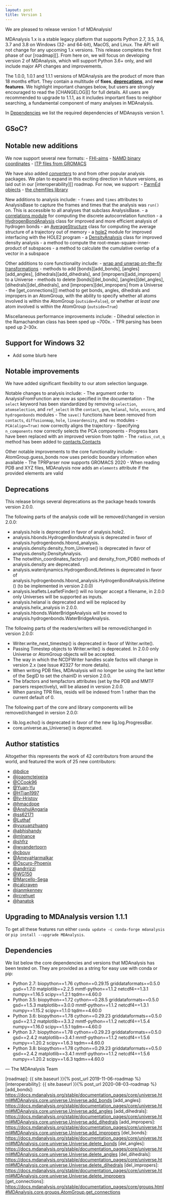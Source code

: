 ```yaml
---
layout: post
title: Version 1
---
```


We are pleased to release version 1 of MDAnalysis!


MDAnalysis 1.x is a stable legacy platform that supports Python 2.7, 3.5, 3.6, 3.7 and 3.8 on Windows (32- and 64-bit), MacOS, and Linux.
The API will not change for any upcoming 1.x versions.
This release completes the first phase of our [roadmap][].
From here on, we will focus on developing version 2 of MDAnalysis, which will support Python 3.6+ only, and will include major API changes and improvements.


The 1.0.0, 1.0.1 and 1.1.1 versions of MDAnalysis are the product of more than 18 months effort.
They contain a multitude of **fixes**, [**deprecations**](#deprecations), and **new features**.
We highlight important changes below, but users are strongly encouraged to read the [CHANGELOG][] for full details.
All users are recommended to upgrade to 1.1.1, as it includes important fixes to neighbor searching, a fundamental component of many analyses in MDAnalysis.

In [Dependencies](#dependencies) we list the required dependencies of MDAnaysis version 1.

## GSoC? 

## Notable new additions

We now support several new formats:
    - [FHI-aims](https://userguide.mdanalysis.org/stable/formats/reference/in)
    - [NAMD binary coordinates](https://userguide.mdanalysis.org/stable/formats/reference/coor)
    - [ITP files from GROMACS](https://userguide.mdanalysis.org/stable/formats/reference/itp)

We have also added [*converters*](https://docs.mdanalysis.org/stable/documentation_pages/converters) to and from other popular analysis packages.
We plan to expand in this exciting direction in future versions, as laid out in our [interoperability][] roadmap.
For now, we support:
    - [ParmEd objects](https://userguide.mdanalysis.org/stable/formats/reference/parmed)
    - [the chemfiles library](https://userguide.mdanalysis.org/stable/formats/reference/chemfiles)

New additions to analysis include:
    - `frames` and `times` attributes to AnalysisBase to capture the frames and times that the analysis was `run()` on. This is accessible to all analyses that subclass AnalysisBase.
    - a [correlations module](https://docs.mdanalysis.org/stable/documentation_pages/lib/correlations.html) for computing the discrete autocorrelation function
    - a [HydrogenBondAnalysis](https://docs.mdanalysis.org/stable/documentation_pages/analysis/hydrogenbonds.html) class for improved and more efficient analysis of hydrogen bonds
    - an [AverageStructure](https://docs.mdanalysis.org/stable/documentation_pages/analysis/align.html#MDAnalysis.analysis.align.AverageStructure) class for computing the average structure of a trajectory out of memory
    - a [hole2](https://docs.mdanalysis.org/stable/documentation_pages/analysis/hole2.html) module for improved interfacing with the HOLE2 program
    - a [DensityAnalysis](https://docs.mdanalysis.org/stable/documentation_pages/analysis/density.html#MDAnalysis.analysis.density.DensityAnalysis) class for improved density analysis
    - a method to compute the root-mean-square-inner-product of subspaces
    - a method to calculate the cumulative overlap of a vector in a subspace

Other additions to core functionality include:
    - [wrap and unwrap on-the-fly transformations](https://docs.mdanalysis.org/stable/documentation_pages/transformations/wrap.html)
    - methods to add [bonds][add_bonds], [angles][add_angles], [dihedrals][add_dihedrals], and [impropers][add_impropers] to a Universe
    - methods to delete [bonds][del_bonds], [angles][del_angles], [dihedrals][del_dihedrals], and [impropers][del_impropers] from a Universe
    - the [get_connections][] method to get bonds, angles, dihedrals and impropers in an AtomGroup, with the ability to specify whether all atoms involved is within the AtomGroup (`outside=False`), or whether *at least one* atom involved is within the AtomGroup (`outside=True`)

Miscellaneous performance improvements include:
    - Dihedral selection in the Ramachandran class has been sped up ~700x.
    - TPR parsing has been sped up 2–30x.


## Support for Windows 32

- Add some blurb here

## Notable improvements

We have added significant flexibility to our atom selection language.

Notable changes to analysis include:
    - The argument order to AnalysisFromFunction are now as specified in the documentation
    - The `select` keyword has been standardized by removing `selection`, `atomselection`, and `ref_select` in the `contact`, `gnm`, `helanal`, `hole`, `encore`, and `hydrogenbonds` modules
    - The `save()` functions have been removed from `contacts`, `diffusionmap`, `hole`, `lineardensity`, and `rms` modules
    - `PCA(align=True)` now correctly aligns the trajectory
    - Specifying `n_components` now correctly selects the PCA components
    - Progress bars have been replaced with an improved version from tqdm
    - The `radius_cut_q` method has been added to [contacts.Contacts](https://docs.mdanalysis.org/stable/documentation_pages/analysis/contacts.html#MDAnalysis.analysis.contacts.Contacts)


Other notable improvements to the core functionality include:
    - AtomGroup.guess_bonds now uses periodic boundary information when available
    - The TPRParser now supports GROMACS 2020
    - When reading PDB and XYZ files, MDAnalysis now adds an `elements` attribute if the provided elements are valid


## Deprecations

This release brings several deprecations as the package heads towards version 2.0.0.

The following parts of the analysis code will be removed/changed in version 2.0.0:
- analysis.hole is deprecated in favor of analysis.hole2.
- analysis.hbonds.HydrogenBondsAnalysis is deprecated in favor of analysis.hydrogenbonds.hbond_analysis.
- analysis.density.density_from_Universe() is deprecated in favor of analysis.density.DensityAnalysis.
- The notwithin_coordinates_factory() and density_from_PDB() methods of analysis.density are deprecated.
- analysis.waterdynamics.HydrogenBondLifetimes is deprecated in favor of analysis.hydrogenbonds.hbond_analysis.HydrogenBondAnalysis.lifetime() (to be implemented in version 2.0.0)
- analysis.leaflets.LeafletFinder() will no longer accept a filename, in 2.0.0 only Universes will be supported as inputs.
- analysis.helanal is deprecated and will be replaced by analysis.helix_analysis in 2.0.0.
- analysis.hbonds.WaterBridgeAnalysis will be moved to analysis.hydrogenbonds.WaterBridgeAnalysis.


The following parts of the readers/writers will be removed/changed in version 2.0.0:
- Writer.write_next_timestep() is deprecated in favor of Writer.write().
- Passing Timestep objects to Writer.write() is deprecated. In 2.0.0 only Universe or AtomGroup objects will be accepted.
- The way in which the NCDFWriter handles scale factos will change in version 2.x (see Issue #2327 for more details).
- When writing PDB files, MDAnalysis will no longer be using the last letter of the SegID to set the chainID in version 2.0.0.
- The bfactors and tempfactors attributes (set by the PDB and MMTF parsers respectively), will be aliased in version 2.0.0.
- When parsing TPR files, resids will be indexed from 1 rather than the current default of 0.

The following part of the core and library components will be removed/changed in version 2.0.0:
- lib.log.echo() is deprecated in favor of the new lig.log.ProgressBar.
- core.universe.as_Universe() is deprecated.

## Author statistics

Altogether this represents the work of 42 contributors from around the world,
and featured the work of 25 new contributors:

 - [@bdice](https://github.com/bdice)
 - [@joaomcteixeira](https://github.com/joaomcteixeira)
 - [@CCook96](https://github.com/CCook96)
 - [@Yuan-Yu](https://github.com/Yuan-Yu)
 - [@HTian1997](https://github.com/HTian1997)
 - [@Iv-Hristov](https://github.com/Iv-Hristov)
 - [@hmacdope](https://github.com/hmacdope)
 - [@AnshulAngaria](https://github.com/AnshulAngaria)
 - [@ss62171](https://github.com/ss62171)
 - [@Luthaf](https://github.com/Luthaf)
 - [@yuxuanzhuang](https://github.com/yuxuanzhuang)
 - [@abhishandy](https://github.com/abhishandy)
 - [@mlnance](https://github.com/mlnance)
 - [@shfrz](https://github.com/shfrz)
 - [@wvandertoorn](https://github.com/wvandertoorn)
 - [@cbouy](https://github.com/cbouy)
 - [@AmeyaHarmalkar](https://github.com/AmeyaHarmalkar)
 - [@Oscuro-Phoenix](https://github.com/Oscuro-Phoenix)
 - [@andrrizzi](https://github.com/andrrizzi)
 - [@WG150](https://github.com/WG150)
 - [@Marcello-Sega](https://github.com/Marcello-Sega)
 - [@calcraven](https://github.com/calcraven)
 - [@ianmkenney](https://github.com/ianmkenney)
 - [@rcrehuet](https://github.com/rcrehuet)
 - [@hanatok](https://github.com/hanatok)

## Upgrading to MDAnalysis version 1.1.1

To get all these features run either `conda update -c conda-forge mdanalysis`
or `pip install --upgrade MDAnalysis`.

## Dependencies

We list below the core dependencies and versions that MDAnalysis has been tested on.
They are provided as a string for easy use with conda or pip:

 - Python 2.7: biopython==1.76 cython==0.29.15 griddataformats==0.5.0 gsd==1.7.0 matplotlib==2.2.5 mmtf-python==1.1.2 netcdf4==1.3.1 numpy==1.16.5 scipy==1.2.1 tqdm==4.60.0
 - Python 3.5: biopython==1.72 cython==0.28.5 griddataformats==0.5.0 gsd==1.5.3 matplotlib==3.0.0 mmtf-python==1.1.2 netcdf4==1.3.1 numpy==1.15.2 scipy==1.1.0 tqdm==4.60.0
 - Python 3.6: biopython==1.78 cython==0.29.23 griddataformats==0.5.0 gsd==2.1.2 matplotlib==3.3.2 mmtf-python==1.1.2 netcdf4==1.5.4 numpy==1.16.0 scipy==1.5.1 tqdm==4.60.0
 - Python 3.7: biopython==1.78 cython==0.29.23 griddataformats==0.5.0 gsd==2.4.2 matplotlib==3.4.1 mmtf-python==1.1.2 netcdf4==1.5.6 numpy==1.20.2 scipy==1.6.3 tqdm==4.60.0
 - Python 3.8: biopython==1.78 cython==0.29.23 griddataformats==0.5.0 gsd==2.4.2 matplotlib==3.4.1 mmtf-python==1.1.2 netcdf4==1.5.6 numpy==1.20.2 scipy==1.6.3 tqdm==4.60.0


— The MDAnalysis Team

[roadmap]: {{ site.baseurl }}{% post_url 2019-11-06-roadmap %}
[interoperability]: {{ site.baseurl }}{% post_url 2020-08-03-roadmap %}
[add_bonds]: https://docs.mdanalysis.org/stable/documentation_pages/core/universe.html#MDAnalysis.core.universe.Universe.add_bonds
[add_angles]: https://docs.mdanalysis.org/stable/documentation_pages/core/universe.html#MDAnalysis.core.universe.Universe.add_angles
[add_dihedrals]: https://docs.mdanalysis.org/stable/documentation_pages/core/universe.html#MDAnalysis.core.universe.Universe.add_dihedrals
[add_impropers]: https://docs.mdanalysis.org/stable/documentation_pages/core/universe.html#MDAnalysis.core.universe.Universe.add_impropers
[del_bonds]: https://docs.mdanalysis.org/stable/documentation_pages/core/universe.html#MDAnalysis.core.universe.Universe.delete_bonds
[del_angles]: https://docs.mdanalysis.org/stable/documentation_pages/core/universe.html#MDAnalysis.core.universe.Universe.delete_angles
[del_dihedrals]: https://docs.mdanalysis.org/stable/documentation_pages/core/universe.html#MDAnalysis.core.universe.Universe.delete_dihedrals
[del_impropers]: https://docs.mdanalysis.org/stable/documentation_pages/core/universe.html#MDAnalysis.core.universe.Universe.delete_impropers
[get_connections]: https://docs.mdanalysis.org/stable/documentation_pages/core/groups.html#MDAnalysis.core.groups.AtomGroup.get_connections